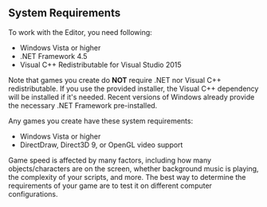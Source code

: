 ## System Requirements

To work with the Editor, you need following:

- Windows Vista or higher
- .NET Framework 4.5
- Visual C++ Redistributable for Visual Studio 2015

Note that games you create do **NOT** require .NET nor Visual C++
redistributable. If you use the provided installer, the Visual C++ dependency will be installed if it's needed. Recent versions of Windows already provide the necessary .NET Framework pre-installed.

Any games you create have these system requirements:

- Windows Vista or higher
- DirectDraw, Direct3D 9, or OpenGL video support

Game speed is affected by many factors, including how many objects/characters
are on the screen, whether background music is playing, the complexity of your
scripts, and more. The best way to determine the requirements of your game
are to test it on different computer configurations.
